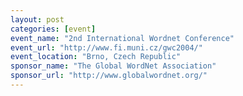 ```yaml
---
layout: post
categories: [event]
event_name: "2nd International Wordnet Conference"
event_url: "http://www.fi.muni.cz/gwc2004/"
event_location: "Brno, Czech Republic"
sponsor_name: "The Global WordNet Association"
sponsor_url: "http://www.globalwordnet.org/"
---
```

